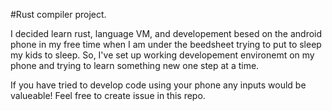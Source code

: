 #Rust compiler project.

I decided learn rust, language VM, and developement besed on the android phone in my free time when I am under the beedsheet trying to put to sleep my kids to sleep. 
So, I've set up working developement environemt on my phone and trying to learn something new one step at a time. 

If you have tried to develop code using your phone any inputs would be valueable!
Feel free to create issue in this repo.
